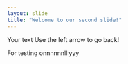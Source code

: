 ```yaml
---
layout: slide
title: "Welcome to our second slide!"
---
```

Your text
Use the left arrow to go back!

For testing onnnnnnlllyyy
